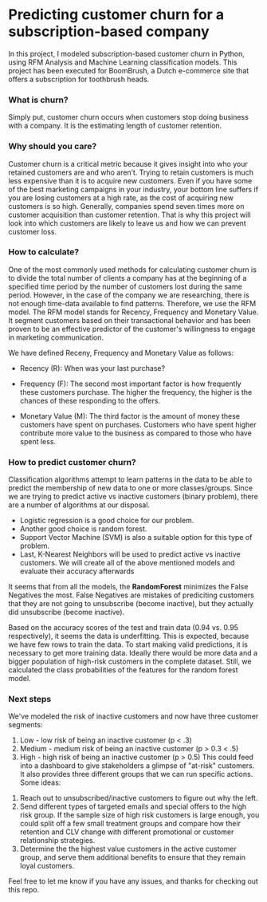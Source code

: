 # Predicting customer churn for a subscription-based company
In this project, I modeled subscription-based customer churn in Python, using RFM Analysis and Machine Learning classification models. This project has been executed for BoomBrush, a Dutch e-commerce site that offers a subscription for toothbrush heads.

### What is churn?
Simply put, customer churn occurs when customers stop doing business with a company. It is the estimating length of customer retention.

### Why should you care?
Customer churn is a critical metric because it gives insight into who your retained customers are and who aren’t. Trying to retain customers is much less expensive than it is to acquire new customers. Even if you have some of the best marketing campaigns in your industry, your bottom line suffers if you are losing customers at a high rate, as the cost of acquiring new customers is so high. Generally, companies spend seven times more on customer acquisition than customer retention. That is why this project will look into which customers are likely to leave us and how we can prevent customer loss.

### How to calculate? 
One of the most commonly used methods for calculating customer churn is to divide the total number of clients a company has at the beginning of a specified time period by the number of customers lost during the same period. However, in the case of the company we are researching, there is not enough time-data available to find patterns. Therefore, we use the RFM model. The RFM model stands for Recency, Frequency and Monetary Value. It segment customers based on their transactional behavior and has been proven to be an effective predictor of the customer's willingness to engage in marketing communication. 

We have defined Receny, Frequency and Monetary Value as follows:

* Recency (R): When was your last purchase?

* Frequency (F): The second most important factor is how frequently these customers purchase. The higher the frequency, the higher is the chances of these responding to the offers.

* Monetary Value (M): The third factor is the amount of money these customers have spent on purchases. Customers who have spent higher contribute more value to the business as compared to those who have spent less.

### How to predict customer churn?
Classification algorithms attempt to learn patterns in the data to be able to predict the membership of new data to one or more classes/groups. Since we are trying to predict active vs inactive customers (binary problem), there are a number of algorithms at our disposal.

* Logistic regression is a good choice for our problem.
* Another good choice is random forest.
* Support Vector Machine (SVM) is also a suitable option for this type of problem.
* Last, K-Nearest Neighbors will be used to predict active vs inactive customers.
We will create all of the above mentioned models and evaluate their accuracy afterwards

It seems that from all the models, the **RandomForest** minimizes the False Negatives the most. False Negatives are mistakes of prediciting customers that they are not going to unsubscribe (become inactive), but they actually did unsubscribe (become inactive).

Based on the accuracy scores of the test and train data (0.94 vs. 0.95 respectively), it seems the data is underfitting. This is expected, because we have few rows to train the data. To start making valid predictions, it is necessary to get more training data. Ideally there would be more data and a bigger population of high-risk customers in the complete dataset. Still, we calculated the class probabilities of the features for the random forest model.

### Next steps
We've modeled the risk of inactive customers and now have three customer segments:

1. Low - low risk of being an inactive customer (p < .3)
2. Medium - medium risk of being an inactive customer (p > 0.3 < .5)
3. High - high risk of being an inactive customer (p > 0.5)
This could feed into a dashboard to give stakeholders a glimpse of "at-risk" customers. It also provides three different groups that we can run specific actions. Some ideas:

1) Reach out to unsubscribed/inactive customers to figure out why the left.
2) Send different types of targeted emails and special offers to the high risk group. If the sample size of high risk customers is large enough, you could split off a few small treatment groups and compare how their retention and CLV change with different promotional or customer relationship strategies.
3) Determine the the highest value customers in the active customer group, and serve them additional benefits to ensure that they remain loyal customers.

Feel free to let me know if you have any issues, and thanks for checking out this repo.